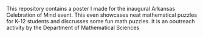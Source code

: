 This repository contains a poster I made for the inaugural Arkansas Celebration of Mind event. This even showcases neat mathematical puzzles for K-12 students and discrusses some fun math puzzles. It is an ooutreach activity by the Department of Mathematical Sciences
